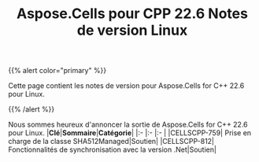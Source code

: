 ﻿---
title: Aspose.Cells pour CPP 22.6 Notes de version Linux
type: docs
weight: 7
url: /fr/cpp/aspose-cells-for-cpp-22-6-release-notes-linux/
---
{{% alert color="primary" %}}

Cette page contient les notes de version pour Aspose.Cells for C++ 22.6 pour Linux.

{{% /alert %}}

Nous sommes heureux d'annoncer la sortie de Aspose.Cells for C++ 22.6 pour Linux.
|**Clé**|**Sommaire**|**Catégorie**|
|:- |:- |:- |
|CELLSCPP-759| Prise en charge de la classe SHA512Managed|Soutien|
|CELLSCPP-812| Fonctionnalités de synchronisation avec la version .Net|Soutien|

